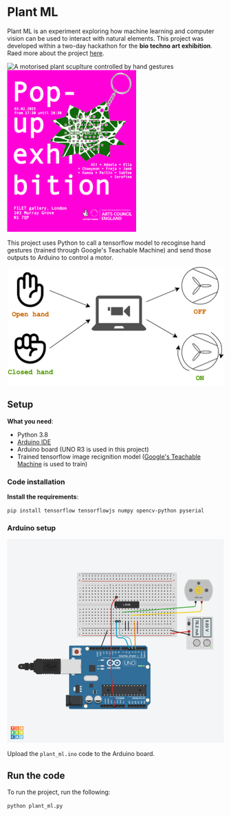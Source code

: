 # Plant ML
Plant ML is an experiment exploring how machine learning and computer vision can be used to interact with natural elements. This project was developed within a two-day hackathon for the **bio techno art exhibition**. Raed more about the project [here](https://adeolao.carrd.co/#project-plantml-biotechno). 

<img src="images/final-project-1.gif" alt="A motorised plant scuplture controlled by hand gestures" width="300"/>

<img src="images/Instagram post - 3.png" alt="Poster of the bio techno art exhbition" width="300"/>

This project uses Python to call a tensorflow model to recoginse hand gestures (trained through Google's Teachable Machine) and send those outputs to Arduino to control a motor. 

![Diagram of how it works](images/plant_ml_diagram.png)

## Setup 

**What you need**:
- Python 3.8
- [Arduino IDE](https://www.arduino.cc/en/software) 
- Arduino board (UNO R3 is used in this project)
- Trained tensorflow image recignition model ([Google's Teachable Machine](https://teachablemachine.withgoogle.com/) is used to train)

### Code installation

**Install the requirements**: 

`pip install tensorflow tensorflowjs numpy opencv-python pyserial`

### Arduino setup

![Simulation snapshot of a 3 to 6 volts DC motor connected to an Arduino UNO R3 baord and 5V power supply](images/plant-ml_arduino_set_up.png?raw=true)

Upload the `plant_ml.ino` code to the Arduino board.

## Run the code

To run the project, run the following:

`python plant_ml.py`